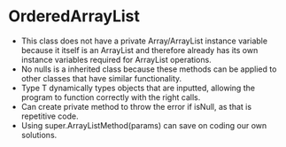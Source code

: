 # OrderedArrayList
- This class does not have a private Array/ArrayList instance variable because it itself is an ArrayList and therefore already has its own instance variables required for ArrayList operations.
- No nulls is a inherited class because these methods can be applied to other classes that have similar functionality.
- Type T dynamically types objects that are inputted, allowing the program to function correctly with the right calls.
- Can create private method to throw the error if isNull, as that is repetitive code.
- Using super.ArrayListMethod(params) can save on coding our own solutions.
